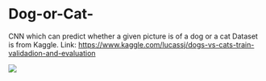 # Dog-or-Cat-
CNN which can predict whether a given picture is of a dog or a cat
Dataset is from Kaggle.
Link: https://www.kaggle.com/lucassj/dogs-vs-cats-train-validadion-and-evaluation

![](https://media.tenor.com/images/179589f4326b2d253aada12e0db75b1b/tenor.gif)

